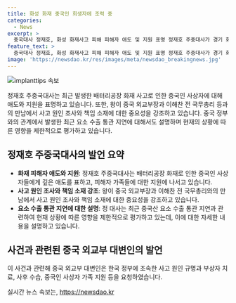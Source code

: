 ```yaml
---
title: 화성 화재 중국인 희생자에 조력 중
categories:
  - News
excerpt: >
  중국대사 정재호, 화성 화재사고 피해 피해자 애도 및 지원 표명 정재호 주중대사가 경기 화성의 배터리공장 화재사고로 피해를 입은 피해자와 유가족에게 애도를 표하고 지원에 동참할 것이라고 밝혔다. 또한, 왕이 중국 외교부장은 한국에 사고 원인을 조속히 규명하고 책임을 처리해 유사한 사고를 방지해야 한다고 강조했다. 정 대사는 중국산 요소 수출 통관 지연과 관련해서도 언급했으며, 상황에 따른 영향은 제한적일 것으로 평가된다고 전했다.
feature_text: >
  중국대사 정재호, 화성 화재사고 피해 피해자 애도 및 지원 표명 정재호 주중대사가 경기 화성의 배터리공장 화재사고로 피해를 입은 피해자와 유가족에게 애도를 표하고 지원에 동참할 것이라고 밝혔다. 또한, 왕이 중국 외교부장은 한국에 사고 원인을 조속히 규명하고 책임을 처리해 유사한 사고를 방지해야 한다고 강조했다. 정 대사는 중국산 요소 수출 통관 지연과 관련해서도 언급했으며, 상황에 따른 영향은 제한적일 것으로 평가된다고 전했다.
image: 'https://newsdao.kr/res/images/meta/newsdao_breakingnews.jpg'
---
```


<p><img src="https://newsdao.kr/res/images/meta/newsdao_breakingnews.jpg" alt="implanttips 속보" /></p>

<p data-ke-size="size16">정재호 주중국대사는 최근 발생한 배터리공장 화재 사고로 인한 중국인 사상자에 대해 애도와 지원을 표명하고 있습니다. 또한, 왕이 중국 외교부장과 이해찬 전 국무총리 등과의 만남에서 사고 원인 조사와 책임 소재에 대한 중요성을 강조하고 있습니다. 중국 정부와의 관계에서 발생한 최근 요소 수출 통관 지연에 대해서도 설명하며 현재의 상황에 따른 영향을 제한적으로 평가하고 있습니다.</p>

<h2 data-ke-size="size26">정재호 주중국대사의 발언 요약</h2>

<ul>
    <li><b>화재 피해자 애도와 지원</b>: 정재호 주중국대사는 배터리공장 화재로 인한 중국인 사상자들에게 깊은 애도를 표하고, 피해자 가족들에 대한 지원에 나서고 있습니다.</li>
    <li><b>사고 원인 조사와 책임 소재 강조</b>: 왕이 중국 외교부장과 이해찬 전 국무총리와의 만남에서 사고 원인 조사와 책임 소재에 대한 중요성을 강조하고 있습니다.</li>
    <li><b>요소 수출 통관 지연에 대한 설명</b>: 정 대사는 최근 중국산 요소 수출 통관 지연과 관련하여 현재 상황에 따른 영향을 제한적으로 평가하고 있는데, 이에 대한 자세한 내용을 설명하고 있습니다.</li>
</ul>

<h2 data-ke-size="size26">사건과 관련된 중국 외교부 대변인의 발언</h2>

<p data-ke-size="size16">이 사건과 관련해 중국 외교부 대변인은 한국 정부에 조속한 사고 원인 규명과 부상자 치료, 사후 수습, 중국인 사상자 가족 지원 등을 요청하였습니다.</p>
실시간 뉴스 속보는, <a href="https://newsdao.kr" rel="dofollow">https://newsdao.kr</a>


